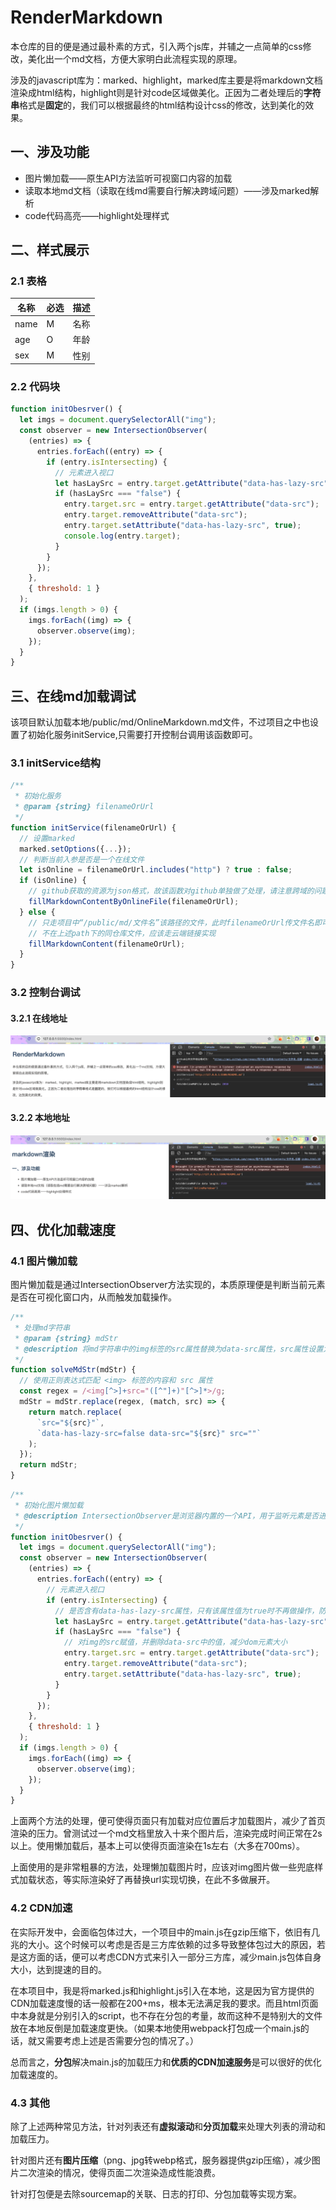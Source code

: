 # RenderMarkdown
本仓库的目的便是通过最朴素的方式，引入两个js库，并辅之一点简单的css修改，美化出一个md文档，方便大家明白此流程实现的原理。

涉及的javascript库为：marked、highlight，marked库主要是将markdown文档渲染成html结构，highlight则是针对code区域做美化。正因为二者处理后的**字符串**格式是**固定**的，我们可以根据最终的html结构设计css的修改，达到美化的效果。

## 一、涉及功能

- 图片懒加载——原生API方法监听可视窗口内容的加载
- 读取本地md文档（读取在线md需要自行解决跨域问题）——涉及marked解析
- code代码高亮——highlight处理样式

## 二、样式展示

### 2.1 表格

| 名称 | 必选 | 描述 |
| ---- | ---- | ---- |
| name | M    | 名称 |
| age  | O    | 年龄 |
| sex  | M    | 性别 |

### 2.2 代码块

```javascript
function initObesrver() {
  let imgs = document.querySelectorAll("img");
  const observer = new IntersectionObserver(
    (entries) => {
      entries.forEach((entry) => {
        if (entry.isIntersecting) {
          // 元素进入视口
          let hasLaySrc = entry.target.getAttribute("data-has-lazy-src");
          if (hasLaySrc === "false") {
            entry.target.src = entry.target.getAttribute("data-src");
            entry.target.removeAttribute("data-src");
            entry.target.setAttribute("data-has-lazy-src", true);
            console.log(entry.target);
          }
        }
      });
    },
    { threshold: 1 }
  );
  if (imgs.length > 0) {
    imgs.forEach((img) => {
      observer.observe(img);
    });
  }
}
```

## 三、在线md加载调试

该项目默认加载本地/public/md/OnlineMarkdown.md文件，不过项目之中也设置了初始化服务initService,只需要打开控制台调用该函数即可。

### 3.1 initService结构

```javascript
/**
 * 初始化服务
 * @param {string} filenameOrUrl
 */
function initService(filenameOrUrl) {
  // 设置marked
  marked.setOptions({...});
  // 判断当前入参是否是一个在线文件                   
  let isOnline = filenameOrUrl.includes("http") ? true : false;
  if (isOnline) {
    // github获取的资源为json格式，故该函数对github单独做了处理，请注意跨域的问题
    fillMarkdownContentByOnlineFile(filenameOrUrl);
  } else {
    // 只走项目中“/public/md/文件名”该路径的文件，此时filenameOrUrl传文件名即可
    // 不在上述path下的同仓库文件，应该走云端链接实现
    fillMarkdownContent(filenameOrUrl);
  }
}
```

### 3.2 控制台调试

#### 3.2.1 在线地址

<img src="assets/image-20240106213146511.png" alt="image-20240106213146511" style="zoom:50%;" />

#### 3.2.2 本地地址

<img src="assets/image-20240106213418696.png" alt="image-20240106213418696" style="zoom:50%;" />

## 四、优化加载速度

### 4.1 图片懒加载

图片懒加载是通过IntersectionObserver方法实现的，本质原理便是判断当前元素是否在可视化窗口内，从而触发加载操作。

```javascript
/**
 * 处理md字符串
 * @param {string} mdStr
 * @description 将md字符串中的img标签的src属性替换为data-src属性，src属性设置为空字符串
 */
function solveMdStr(mdStr) {
  // 使用正则表达式匹配 <img> 标签的内容和 src 属性
  const regex = /<img[^>]+src="([^"]+)"[^>]*>/g;
  mdStr = mdStr.replace(regex, (match, src) => {
    return match.replace(
      `src="${src}"`,
      `data-has-lazy-src=false data-src="${src}" src=""`
    );
  });
  return mdStr;
}
```

```javascript
/**
 * 初始化图片懒加载
 * @description IntersectionObserver是浏览器内置的一个API，用于监听元素是否进入视口
 */
function initObesrver() {
  let imgs = document.querySelectorAll("img");
  const observer = new IntersectionObserver(
    (entries) => {
      entries.forEach((entry) => {
        // 元素进入视口
        if (entry.isIntersecting) {
          // 是否含有data-has-lazy-src属性，只有该属性值为true时不再做操作，防止二次操作
          let hasLaySrc = entry.target.getAttribute("data-has-lazy-src");
          if (hasLaySrc === "false") {
            // 对img的src赋值，并删除data-src中的值，减少dom元素大小
            entry.target.src = entry.target.getAttribute("data-src");
            entry.target.removeAttribute("data-src");
            entry.target.setAttribute("data-has-lazy-src", true);
          }
        }
      });
    },
    { threshold: 1 }
  );
  if (imgs.length > 0) {
    imgs.forEach((img) => {
      observer.observe(img);
    });
  }
}
```

上面两个方法的处理，便可使得页面只有加载对应位置后才加载图片，减少了首页渲染的压力。曾测试过一个md文档里放入十来个图片后，渲染完成时间正常在2s以上。使用懒加载后，基本上可以使得页面渲染在1s左右（大多在700ms）。

上面使用的是非常粗暴的方法，处理懒加载图片时，应该对img图片做一些兜底样式加载状态，等实际渲染好了再替换url实现切换，在此不多做展开。

### 4.2 CDN加速

在实际开发中，会面临包体过大，一个项目中的main.js在gzip压缩下，依旧有几兆的大小。这个时候可以考虑是否是三方库依赖的过多导致整体包过大的原因，若是这方面的话，便可以考虑CDN方式来引入一部分三方库，减少main.js包体自身大小，达到提速的目的。

在本项目中，我是将marked.js和highlight.js引入在本地，这是因为官方提供的CDN加载速度慢的话一般都在200+ms，根本无法满足我的要求。而且html页面中本身就是分别引入的script，也不存在分包的考量，故而这种不是特别大的文件放在本地反倒是加载速度更快。（如果本地使用webpack打包成一个main.js的话，就又需要考虑上述是否需要分包的情况了。）

总而言之，**分包**解决main.js的加载压力和**优质的CDN加速服务**是可以很好的优化加载速度的。

### 4.3 其他

除了上述两种常见方法，针对列表还有**虚拟滚动**和**分页加载**来处理大列表的滑动和加载压力。

针对图片还有**图片压缩**（png、jpg转webp格式，服务器提供gzip压缩），减少图片二次渲染的情况，使得页面二次渲染造成性能浪费。

针对打包便是去除sourcemap的关联、日志的打印、分包加载等实现方案。
